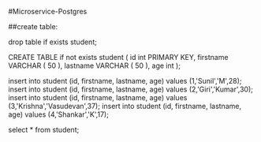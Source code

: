 #Microservice-Postgres

##create table:


drop table if exists student;

CREATE TABLE if not exists student (
	id int PRIMARY KEY,
	firstname VARCHAR ( 50 ),
	lastname VARCHAR ( 50 ),
	age int
);

insert into student (id, firstname, lastname, age) values (1,'Sunil','M',28);
insert into student (id, firstname, lastname, age) values (2,'Giri','Kumar',30);
insert into student (id, firstname, lastname, age) values (3,'Krishna','Vasudevan',37);
insert into student (id, firstname, lastname, age) values (4,'Shankar','K',17);

select  * from student;
